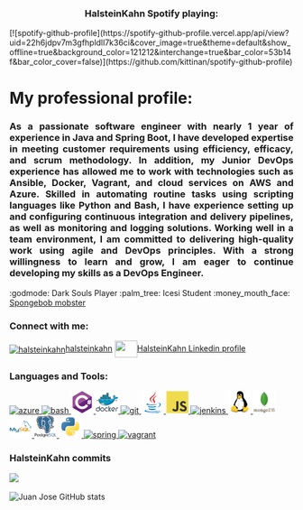 
<h3 align= "Center"> HalsteinKahn Spotify playing:</h3>
[![spotify-github-profile](https://spotify-github-profile.vercel.app/api/view?uid=22h6jdpv7m3gfhpldll7k36ci&cover_image=true&theme=default&show_offline=true&background_color=121212&interchange=true&bar_color=53b14f&bar_color_cover=false)](https://github.com/kittinan/spotify-github-profile)
  
<p aling="Center">
  <h1 align="left"> My professional profile: </h1>
  <h3 align= "justify"> 
  As a passionate software engineer with nearly 1 year of experience in Java and Spring Boot, I have developed expertise in meeting
  customer requirements using efficiency, efficacy, and scrum
  methodology. In addition, my Junior DevOps experience has
  allowed me to work with technologies such as Ansible, Docker,
  Vagrant, and cloud services on AWS and Azure. Skilled in
  automating routine tasks using scripting languages like Python
  and Bash, I have experience setting up and configuring continuous
  integration and delivery pipelines, as well as monitoring and
  logging solutions. Working well in a team environment, I am
  committed to delivering high-quality work using agile and DevOps
  principles. With a strong willingness to learn and grow, I am eager
  to continue developing my skills as a DevOps Engineer.
 </h3>
</p>
<p>
:godmode: Dark Souls Player
:palm_tree: Icesi Student
:money_mouth_face: <a href= "https://vignette.wikia.nocookie.net/mamarre-estudios-espanol/images/5/59/Fa612f5c7a6f3de494d573462cffa40b.jpg/revision/latest/window-crop/width/200/x-offset/0/y-offset/0/window-width/525/window-height/525?cb=20200405033240&path-prefix=es"> 	 Spongebob mobster </a>
</p>

<h3 align="left">Connect with me:</h3>
<p align="left">
<a href="https://instagram.com/halsteinkahn" target="blank"><img align="center" src="https://cdn.jsdelivr.net/npm/simple-icons@3.0.1/icons/instagram.svg" alt="halsteinkahn" height="30" width="40" />halsteinkahn</a>
<a href="https://www.linkedin.com/in/juan-jose-restrepo-bonilla-199588248" target="blank"><img align="center" src="https://cdn.jsdelivr.net/npm/simple-icons@3.0.1/icons/linkedin.svg" height="30" width="40"/>HalsteinKahn Linkedin profile</a>   
</p>

<h3 align="left">Languages and Tools:</h3>
<p align="left"> <a href="https://azure.microsoft.com/en-in/" target="_blank" rel="noreferrer"> <img src="https://www.vectorlogo.zone/logos/microsoft_azure/microsoft_azure-icon.svg" alt="azure" width="40" height="40"/> </a> <a href="https://www.gnu.org/software/bash/" target="_blank" rel="noreferrer"> <img src="https://www.vectorlogo.zone/logos/gnu_bash/gnu_bash-icon.svg" alt="bash" width="40" height="40"/> </a> <a href="https://www.w3schools.com/cs/" target="_blank" rel="noreferrer"> <img src="https://raw.githubusercontent.com/devicons/devicon/master/icons/csharp/csharp-original.svg" alt="csharp" width="40" height="40"/> </a> <a href="https://www.docker.com/" target="_blank" rel="noreferrer"> <img src="https://raw.githubusercontent.com/devicons/devicon/master/icons/docker/docker-original-wordmark.svg" alt="docker" width="40" height="40"/> </a> <a href="https://git-scm.com/" target="_blank" rel="noreferrer"> <img src="https://www.vectorlogo.zone/logos/git-scm/git-scm-icon.svg" alt="git" width="40" height="40"/> </a> <a href="https://www.java.com" target="_blank" rel="noreferrer"> <img src="https://raw.githubusercontent.com/devicons/devicon/master/icons/java/java-original.svg" alt="java" width="40" height="40"/> </a> <a href="https://developer.mozilla.org/en-US/docs/Web/JavaScript" target="_blank" rel="noreferrer"> <img src="https://raw.githubusercontent.com/devicons/devicon/master/icons/javascript/javascript-original.svg" alt="javascript" width="40" height="40"/> </a> <a href="https://www.jenkins.io" target="_blank" rel="noreferrer"> <img src="https://www.vectorlogo.zone/logos/jenkins/jenkins-icon.svg" alt="jenkins" width="40" height="40"/> </a> <a href="https://www.linux.org/" target="_blank" rel="noreferrer"> <img src="https://raw.githubusercontent.com/devicons/devicon/master/icons/linux/linux-original.svg" alt="linux" width="40" height="40"/> </a> <a href="https://www.mongodb.com/" target="_blank" rel="noreferrer"> <img src="https://raw.githubusercontent.com/devicons/devicon/master/icons/mongodb/mongodb-original-wordmark.svg" alt="mongodb" width="40" height="40"/> </a> <a href="https://www.mysql.com/" target="_blank" rel="noreferrer"> <img src="https://raw.githubusercontent.com/devicons/devicon/master/icons/mysql/mysql-original-wordmark.svg" alt="mysql" width="40" height="40"/> </a> <a href="https://www.postgresql.org" target="_blank" rel="noreferrer"> <img src="https://raw.githubusercontent.com/devicons/devicon/master/icons/postgresql/postgresql-original-wordmark.svg" alt="postgresql" width="40" height="40"/> </a> <a href="https://www.python.org" target="_blank" rel="noreferrer"> <img src="https://raw.githubusercontent.com/devicons/devicon/master/icons/python/python-original.svg" alt="python" width="40" height="40"/> </a> <a href="https://spring.io/" target="_blank" rel="noreferrer"> <img src="https://www.vectorlogo.zone/logos/springio/springio-icon.svg" alt="spring" width="40" height="40"/> </a> <a href="https://www.vagrantup.com/" target="_blank" rel="noreferrer"> <img src="https://www.vectorlogo.zone/logos/vagrantup/vagrantup-icon.svg" alt="vagrant" width="40" height="40"/> </a> </p>

<!--
**JuanJoseRestrepo/JuanJoseRestrepo** is a ✨ _special_ ✨ repository because its `README.md` (this file) appears on your GitHub profile.
-->
<p>
<h3 align="left">HalsteinKahn commits</h3>
<picture>
<source 
  srcset="https://github-readme-stats.vercel.app/api?username=JuanJoseRestrepo&show_icons=true&theme=dark"
  media="(prefers-color-scheme: dark)"
/>
<source
  srcset="https://github-readme-stats.vercel.app/api?username=JuanJoseRestrepo&show_icons=true"
  media="(prefers-color-scheme: light), (prefers-color-scheme: no-preference)"
/>
<img src="https://github-readme-stats.vercel.app/api?username=JuanJoseRestrepo&show_icons=true" />
</picture>

![Juan Jose GitHub stats](https://github-readme-stats.vercel.app/api?username=JuanJoseRestrepo&count_private=true&theme=radical)


